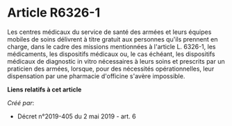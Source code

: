 # Article R6326-1

Les centres médicaux du service de santé des armées et leurs équipes mobiles de soins délivrent à titre gratuit aux personnes
qu'ils prennent en charge, dans le cadre des missions mentionnées à l'article L. 6326-1, les médicaments, les dispositifs
médicaux ou, le cas échéant, les dispositifs médicaux de diagnostic in vitro nécessaires à leurs soins et prescrits par un
praticien des armées, lorsque, pour des nécessités opérationnelles, leur dispensation par une pharmacie d'officine s'avère
impossible.

**Liens relatifs à cet article**

_Créé par_:

  - Décret n°2019-405 du 2 mai 2019 - art. 6
